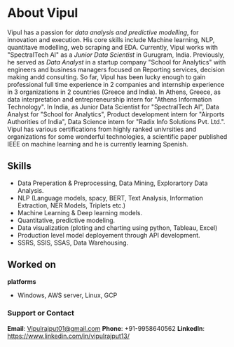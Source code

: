 # About Vipul

Vipul has a passion for _data analysis and predictive modelling_, for innovation and execution. His core skills include Machine learning, NLP, quantitave modelling, web scraping and EDA. Currently, Vipul works with "SpectralTech AI" as a _Junior Data Scientist_ in Gurugram, India. Previously, he served as _Data Analyst_ in a startup company "School for Analytics" with engineers and business managers focused on  Reporting services, decision making andd consulting. So far, Vipul has been lucky enough to gain professional full time experience in 2 companies and internship experience in 3 organizations in 2 countries (Greece and India). 
In Athens, Greece, as data interpretation and entrepreneurship intern for "Athens Information Technology". 
In India, as Junior Data Scientist for "SpectralTech AI", Data Analyst for "School for Analytics", Product development intern for "Airports Authorities of India", Data Science intern for "Radix Info Solutions Pvt. Ltd.". 
Vipul has various certifications from highly ranked univrsities and organizations for some wonderful technologies, a scientific paper published IEEE on machine learning and he is currently learning Spenish.

## Skills

- Data Preperation & Preprocessing, Data Mining, Explorartory Data Analysis.
- NLP (Language models, spacy, BERT, Text Analysis, Information Extraction, NER Models, Triplets etc.)
- Machine Learning & Deep learning models.
- Quantitative, predictive modeling.
- Data visualization (ploting and charting using python, Tableau, Excel)
- Production level model deployement through API development.
- SSRS, SSIS, SSAS, Data Warehousing.
 
## Worked on
**platforms**
- Windows, AWS server, Linux, GCP




### Support or Contact

**Email**: Vipulrajput01@gmail.com
**Phone**: +91-9958640562
**LinkedIn**: https://www.linkedin.com/in/vipulrajput13/
